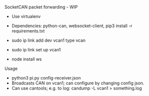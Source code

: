 SocketCAN packet forwarding - WIP

- Use virtualenv
- Dependencies: python-can, websocket-client, pip3 install -r requirements.txt

- sudo ip link add dev vcan1 type vcan
- sudo ip link set up vcan1

- node install ws

Usage
- python3 pi.py config-receiver.json
- Broadcasts CAN on vcan1; can configure by changing config json.
- Can use cantools; e.g. to log: candump -L vcan1 > something.log